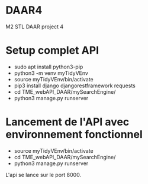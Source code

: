 # DAAR4
M2 STL DAAR project 4

# Setup complet API
* sudo apt install python3-pip
* python3 -m venv myTidyVEnv
* source myTidyVEnv/bin/activate
* pip3 install django djangorestframework requests
* cd TME_webAPI_DAAR/mySearchEngine/
* python3 manage.py runserver

# Lancement de l'API avec environnement fonctionnel
* source myTidyVEnv/bin/activate
* cd TME_webAPI_DAAR/mySearchEngine/
* python3 manage.py runserver

L'api se lance sur le port 8000.
